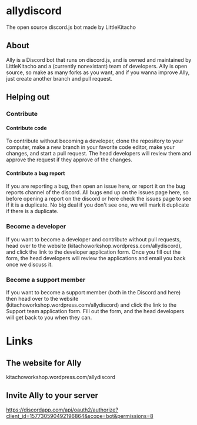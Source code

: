 # allydiscord
The open source discord.js bot made by LittleKitacho

## About
Ally is a Discord bot that runs on discord.js, and is owned and maintained by LittleKitacho and a (currently nonexistant) team of developers.  Ally is open source, so make as many forks as you want, and if you wanna improve Ally, just create another branch and pull request.

## Helping out
### Contribute
#### Contribute code
To contribute without becoming a developer, clone the repository to your computer, make a new branch in your favorite code editor, make your changes, and start a pull request.  The head developers will review them and approve the request if they approve of the changes.
#### Contribute a bug report
If you are reporting a bug, then open an issue here, or report it on the bug reports channel of the discord.  All bugs end up on the issues page here, so before opening a report on the discord or here check the issues page to see if it is a duplicate.  No big deal if you don't see one, we will mark it duplicate if there is a duplicate.
### Become a developer
If you want to become a developer and contribute without pull requests, head over to the website (kitachoworkshop.wordpress.com/allydiscord), and click the link to the developer application form.  Once you fill out the form, the head developers will review the applications and email you back once we discuss it.
### Become a support member
If you want to become a support member (both in the Discord and here) then head over to the website (kitachoworkshop.wordpress.com/allydiscord) and click the link to the Support team application form.  Fill out the form, and the head developers will get back to you when they can.

# Links
## The website for Ally
kitachoworkshop.wordpress.com/allydiscord
## Invite Ally to your server
https://discordapp.com/api/oauth2/authorize?client_id=157730590492196864&scope=bot&permissions=8
